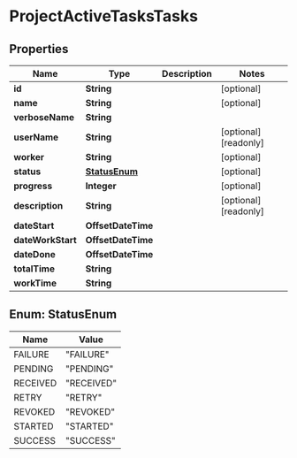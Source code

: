 

# ProjectActiveTasksTasks


## Properties

Name | Type | Description | Notes
------------ | ------------- | ------------- | -------------
**id** | **String** |  |  [optional]
**name** | **String** |  |  [optional]
**verboseName** | **String** |  | 
**userName** | **String** |  |  [optional] [readonly]
**worker** | **String** |  |  [optional]
**status** | [**StatusEnum**](#StatusEnum) |  |  [optional]
**progress** | **Integer** |  |  [optional]
**description** | **String** |  |  [optional] [readonly]
**dateStart** | **OffsetDateTime** |  | 
**dateWorkStart** | **OffsetDateTime** |  | 
**dateDone** | **OffsetDateTime** |  | 
**totalTime** | **String** |  | 
**workTime** | **String** |  | 



## Enum: StatusEnum

Name | Value
---- | -----
FAILURE | &quot;FAILURE&quot;
PENDING | &quot;PENDING&quot;
RECEIVED | &quot;RECEIVED&quot;
RETRY | &quot;RETRY&quot;
REVOKED | &quot;REVOKED&quot;
STARTED | &quot;STARTED&quot;
SUCCESS | &quot;SUCCESS&quot;



